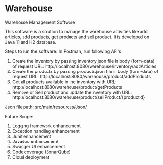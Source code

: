 # Warehouse
Warehouse Management Software

This software is a solution to manage the warehouse activities like add articles, add products, get products and sell product. 
It is developed on Java 11 and H2 database.

Steps to run the software:
  In Postman, run following API's
  1. Create the inventory by passing inventory.json file in body (form-data) of request URL: http://localhost:8080/warehouse/inventory/addArticles 
  2. Create the products by passing products.json file in body (form-data) of request URL: http://localhost:8080/warehouse/product/addProducts
  3. Get all products available in the inventory with URL: http://localhost:8080/warehouse/product/getProducts
  4. Remove or Sell product and update the inventory with URL: http://localhost:8080/warehouse/product/sellProduct/{productId}
  
Json file path: src/main/resources/Json/
 
  Future Scope:
  1. Logging framework enhancement
  2. Exception handling enhancement
  3. Junit enhancement
  4. Javadoc enhancement
  5. Swagger UI enhancement
  6. Code coverage (SonarQube)
  7. Cloud deployment
